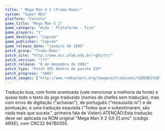 ```yaml
---
title: " Mega Man X 2 (Tradu-Roms)"
system: "Super NES"
platform: "Console"
game_title: "Mega Man X 2"
game_category: "Ação - Plataforma - Tiro"
game_players: "1"
game_developer: "Capcom"
game_publisher: "Capcom"
game_release_date: "janeiro de 1995"
patch_group: "Tradu-Roms"
patch_site: "http://www.dcc.ufam.edu.br/~gbs/tr/"
patch_version: "???"
patch_release: "8 de dezembro de 2001"
patch_type: "Patch IPS dentro de pacote ZIP"
patch_progress: "100%"
patch_images: ["http://www.romhackers.org/imagens/traducoes/%5BSNES%5D%20Mega%20Man%20X%202%20-%201.png","http://www.romhackers.org/imagens/traducoes/%5BSNES%5D%20Mega%20Man%20X%202%20-%20Tradu-Roms%20-%202.png","http://www.romhackers.org/imagens/traducoes/%5BSNES%5D%20Mega%20Man%20X%202%20-%20Tradu-Roms%20-%203.png"]
---
```

Tradução boa, com fonte acentuada (vale mencionar a melhoria da fonte) e quase todo o texto do jogo traduzido (nomes de chefes sem tradução), mas com erros de digitação ("achavan"), de português ("ressussitá-lo") e de pontuação, e uma tradução esquisita ("Todos que o subestimaram, são nada mais que sucata.", primeira fala de Violen).ATENÇÃO:Esta tradução deve ser aplicada na ROM original "Mega Man X 2 (U) [!].smc" (código ARXE), com CRC32 947B0355.